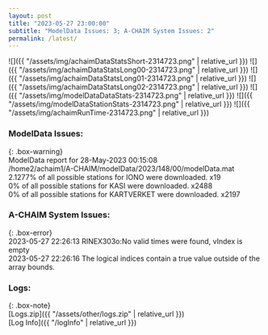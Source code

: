 ```yaml
---
layout: post
title: "2023-05-27 23:00:00"
subtitle: "ModelData Issues: 3; A-CHAIM System Issues: 2"
permalink: /latest/
---
```


![]({{ "/assets/img/achaimDataStatsShort-2314723.png" | relative_url }})
![]({{ "/assets/img/achaimDataStatsLong00-2314723.png" | relative_url }})
![]({{ "/assets/img/achaimDataStatsLong01-2314723.png" | relative_url }})
![]({{ "/assets/img/achaimDataStatsLong02-2314723.png" | relative_url }})
![]({{ "/assets/img/modelDataDataStats-2314723.png" | relative_url }})
![]({{ "/assets/img/modelDataStationStats-2314723.png" | relative_url }})
![]({{ "/assets/img/achaimRunTime-2314723.png" | relative_url }})


### ModelData Issues:  
  
{: .box-warning}  
 ModelData report for 28-May-2023 00:15:08   
 /home2/achaim1/A-CHAIM/modelData/2023/148/00/modelData.mat   
 2.1277% of all possible stations for IONO were downloaded. x19   
 0% of all possible stations for KASI were downloaded. x2488   
 0% of all possible stations for KARTVERKET were downloaded. x2197   
  
### A-CHAIM System Issues:  
  
{: .box-error}  
2023-05-27 22:26:13 RINEX303o:No valid times were found, vIndex is empty  
2023-05-27 22:26:16 The logical indices contain a true value outside of the array bounds.  

### Logs:  
  
{: .box-note}  
[Logs.zip]({{ "/assets/other/logs.zip" | relative_url }})  
[Log Info]({{ "/logInfo" | relative_url }})  
